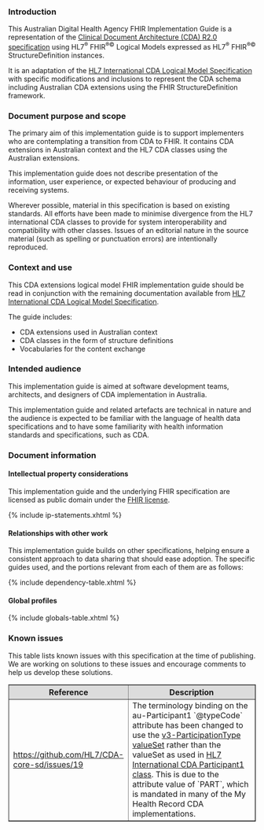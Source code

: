 ### Introduction

This Australian Digital Health Agency FHIR Implementation Guide is a representation of the [Clinical Document Architecture (CDA) R2.0 specification](https://www.hl7.org/implement/standards/product_brief.cfm?product_id=7) using HL7<sup>&reg;</sup> FHIR<sup>&reg;&copy;</sup> Logical Models expressed as HL7<sup>&reg;</sup> FHIR<sup>&reg;&copy;</sup> StructureDefinition instances.

It is an adaptation of the [HL7 International CDA Logical Model Specification](https://hl7.org/cda/stds/core/2.0.0-sd/) with specific modifications and inclusions to represent the CDA schema including Australian CDA extensions using the FHIR StructureDefinition framework. 

### Document purpose and scope

The primary aim of this implementation guide is to support implementers who are contemplating a transition from CDA to FHIR. It contains CDA extensions in Australian context and the HL7 CDA classes using the Australian extensions.

This implementation guide does not describe presentation of the information, user experience, or expected behaviour of producing and receiving systems.

Wherever possible, material in this specification is based on existing standards. All efforts have been made to minimise divergence from the HL7 international CDA classes to provide for system interoperability and compatibility with other classes. Issues of an editorial nature in the source material (such as spelling or punctuation errors) are intentionally reproduced.

### Context and use

This CDA extensions logical model FHIR implementation guide should be read in conjunction with the remaining documentation available from [HL7 International CDA Logical Model Specification](https://hl7.org/cda/stds/core/2.0.0-sd-snapshot1/).

The guide includes:
* CDA extensions used in Australian context
* CDA classes in the form of structure definitions
* Vocabularies for the content exchange

### Intended audience

This implementation guide is aimed at software development teams, architects, and designers of CDA implementation in Australia.

This implementation guide and related artefacts are technical in nature and the audience is expected to be familiar with the language of health data specifications and to have some familiarity with health information standards and specifications, such as CDA.

### Document information

#### Intellectual property considerations

This implementation guide and the underlying FHIR specification are licensed as public domain under the [FHIR license](http://hl7.org/fhir/R5/license.html).

{% include ip-statements.xhtml %}

#### Relationships with other work

This implementation guide builds on other specifications, helping ensure a consistent approach to data sharing that should ease adoption. The specific guides used, and the portions relevant from each of them are as follows:

{% include dependency-table.xhtml %}

#### Global profiles

{% include globals-table.xhtml %}

### Known issues

This table lists known issues with this specification at the time of publishing. We are working on solutions to these issues and encourage comments to help us develop these solutions.

<table border="1" cellpadding="1" valign="middle">
 <tbody>
   <col width="15%" />
   <col width="auto" />
   <tr bgcolor="#DCDCDC">
     <th>Reference</th>
     <th>Description</th>
   </tr>
   <tr>
     <td><a href="https://github.com/HL7/CDA-core-sd/issues/19.html">https://github.com/HL7/CDA-core-sd/issues/19</a></td>
     <td>The terminology binding on the au-Participant1 `@typeCode` attribute has been changed to use the <a href="http://terminology.hl7.org/ValueSet/v3-ParticipationType">v3-ParticipationType valueSet</a> rather than the valueSet as used in <a href="https://hl7.org/cda/stds/core/2.0.0-sd-snapshot1/StructureDefinition-Participant1.html">HL7 International CDA Participant1 class</a>. This is due to the attribute value of `PART`, which is mandated in many of the My Health Record CDA implementations.</td>
   </tr>
 </tbody>
</table> 



